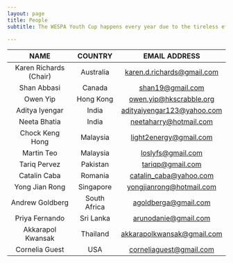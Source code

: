 ```yaml
---
layout: page
title: People
subtitle: The WESPA Youth Cup happens every year due to the tireless efforts of the WESPA Youth Committee. Contact your country representative for more information.  

---
```

  
| __NAME__                    | __COUNTRY__   | __EMAIL ADDRESS__           |
|:------------------------:|:-------------:|:----------------------------:|
| Karen Richards (Chair) 	| Australia   	| [karen.d.richards@gmail.com](mailto:karen.d.richards@gmail.com) 	|
| Shan Abbasi            	| Canada      	| [shan19@gmail.com](mailto:shan19@gmail.com)           	|
| Owen Yip              	| Hong Kong   	| [owen.yip@hkscrabble.org](mailto:owen.yip@hkscrabble.org)   	|
| Aditya Iyengar         	| India       	| [adityaiyengar123@yahoo.com](mailto:adityaiyengar123@yahoo.com) 	|
| Neeta Bhatia           	| India       	| [neetaharry@hotmail.com](mailto:neetaharry@hotmail.com)     	|
| Chock Keng Hong         | Malaysia      | [light2energy@gmail.com](mailto:light2energy@gmail.com)    	|
| Martin Teo             	| Malaysia    	| [loslyfs@gmail.com](mailto:loslyfs@gmail.com)          	|
| Tariq Pervez           	| Pakistan    	| [tariqp@gmail.com](mailto:tariqp@gmail.com)           	|
| Catalin Caba           	| Romania     	| [catalin_caba@yahoo.com](mailto:catalin_caba@yahoo.com)     	|
| Yong Jian Rong         	| Singapore   	| [yongjianrong@hotmail.com](mailto:yongjianrong@hotmail.com)   	|
| Andrew Goldberg        	| South Africa  | [agoldberga@gmail.com](mailto:agoldberga@gmail.com)    	|
| Priya Fernando        	| Sri Lanka   	| [arunodanie@gmail.com](mailto:arunodanie@gmail.com)        	|
| Akkarapol Kwansak      	| Thailand    	| [akkarapolkwansak@gmail.com](mailto:akkarapolkwansak@gmail.com) 	|
| Cornelia Guest         	| USA         	| [corneliaguest@gmail.com](mailto:corneliasguest@gmail.com)    	|
